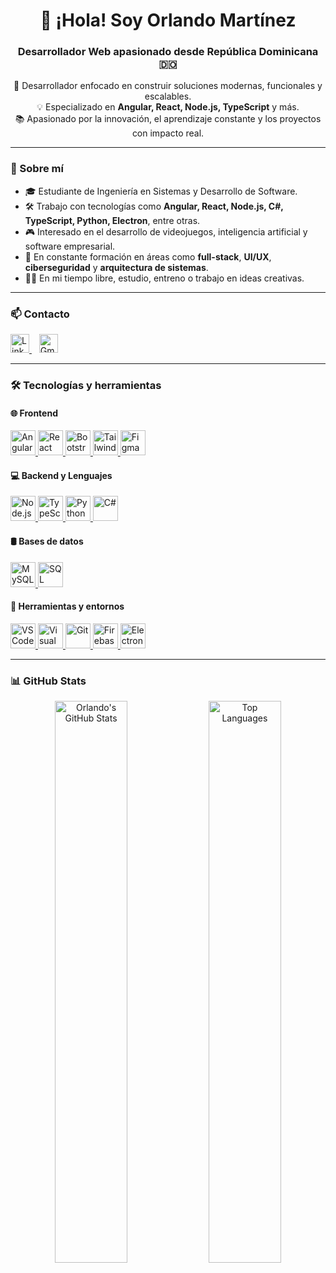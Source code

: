 <h1 align="center">👋 ¡Hola! Soy Orlando Martínez</h1>
<h3 align="center">Desarrollador Web apasionado desde República Dominicana 🇩🇴</h3>

<p align="center">
  🚀 Desarrollador enfocado en construir soluciones modernas, funcionales y escalables.<br>
  💡 Especializado en <strong>Angular, React, Node.js, TypeScript</strong> y más.<br>
  📚 Apasionado por la innovación, el aprendizaje constante y los proyectos con impacto real.
</p>

---

### 🧠 Sobre mí

- 🎓 Estudiante de Ingeniería en Sistemas y Desarrollo de Software.
- 🛠️ Trabajo con tecnologías como **Angular, React, Node.js, C#, TypeScript, Python, Electron**, entre otras.
- 🎮 Interesado en el desarrollo de videojuegos, inteligencia artificial y software empresarial.
- 🌱 En constante formación en áreas como **full-stack**, **UI/UX**, **ciberseguridad** y **arquitectura de sistemas**.
- 🧘‍♂️ En mi tiempo libre, estudio, entreno o trabajo en ideas creativas.

---

### 📫 Contacto

<p align="left">
  <a href="https://linkedin.com/in/orlando-martinez-501922279" target="_blank">
    <img src="https://cdn.jsdelivr.net/gh/devicons/devicon/icons/linkedin/linkedin-original.svg" alt="LinkedIn" width="30" />
  </a>
  &nbsp;&nbsp;
  <a href="mailto:orlandomartinezdev@gmail.com" target="_blank">
    <img src="https://cdn.jsdelivr.net/gh/devicons/devicon/icons/google/google-original.svg" alt="Gmail" width="30" />
  </a>
</p>

---

### 🛠️ Tecnologías y herramientas

#### 🌐 Frontend
<p align="left">
  <a href="https://angular.io" target="_blank">
    <img src="https://cdn.jsdelivr.net/gh/devicons/devicon/icons/angularjs/angularjs-original.svg" alt="Angular" width="40"/>
  </a>
  <a href="https://reactjs.org" target="_blank">
    <img src="https://cdn.jsdelivr.net/gh/devicons/devicon/icons/react/react-original.svg" alt="React" width="40"/>
  </a>
  <a href="https://getbootstrap.com" target="_blank">
    <img src="https://cdn.jsdelivr.net/gh/devicons/devicon/icons/bootstrap/bootstrap-original.svg" alt="Bootstrap" width="40"/>
  </a>
  <a href="https://tailwindcss.com/" target="_blank">
    <img src="https://cdn.jsdelivr.net/gh/devicons/devicon/icons/tailwindcss/tailwindcss-plain.svg" alt="Tailwind CSS" width="40"/>
  </a>
  <a href="https://www.figma.com/" target="_blank">
    <img src="https://cdn.jsdelivr.net/gh/devicons/devicon/icons/figma/figma-original.svg" alt="Figma" width="40"/>
  </a>
</p>

#### 💻 Backend y Lenguajes
<p align="left">
  <a href="https://nodejs.org" target="_blank">
    <img src="https://cdn.jsdelivr.net/gh/devicons/devicon/icons/nodejs/nodejs-original.svg" alt="Node.js" width="40"/>
  </a>
  <a href="https://www.typescriptlang.org/" target="_blank">
    <img src="https://cdn.jsdelivr.net/gh/devicons/devicon/icons/typescript/typescript-original.svg" alt="TypeScript" width="40"/>
  </a>
  <a href="https://www.python.org" target="_blank">
    <img src="https://cdn.jsdelivr.net/gh/devicons/devicon/icons/python/python-original.svg" alt="Python" width="40"/>
  </a>
  <a href="https://learn.microsoft.com/en-us/dotnet/csharp/" target="_blank">
    <img src="https://cdn.jsdelivr.net/gh/devicons/devicon/icons/csharp/csharp-original.svg" alt="C#" width="40"/>
  </a>
</p>

#### 🛢️ Bases de datos
<p align="left">
  <a href="https://www.mysql.com/" target="_blank">
    <img src="https://cdn.jsdelivr.net/gh/devicons/devicon/icons/mysql/mysql-original.svg" alt="MySQL" width="40"/>
  </a>
  <a href="https://www.microsoft.com/en-us/sql-server" target="_blank">
    <img src="https://cdn.jsdelivr.net/gh/devicons/devicon/icons/microsoftsqlserver/microsoftsqlserver-plain.svg" alt="SQL Server" width="40"/>
  </a>
</p>

#### 🧰 Herramientas y entornos
<p align="left">
  <a href="https://code.visualstudio.com/" target="_blank">
    <img src="https://cdn.jsdelivr.net/gh/devicons/devicon/icons/vscode/vscode-original.svg" alt="VS Code" width="40"/>
  </a>
  <a href="https://visualstudio.microsoft.com/" target="_blank">
    <img src="https://cdn.jsdelivr.net/gh/devicons/devicon/icons/visualstudio/visualstudio-plain.svg" alt="Visual Studio" width="40"/>
  </a>
  <a href="https://git-scm.com/" target="_blank">
    <img src="https://cdn.jsdelivr.net/gh/devicons/devicon/icons/git/git-original.svg" alt="Git" width="40"/>
  </a>
  <a href="https://firebase.google.com/" target="_blank">
    <img src="https://cdn.jsdelivr.net/gh/devicons/devicon/icons/firebase/firebase-plain.svg" alt="Firebase" width="40"/>
  </a>
  <a href="https://www.electronjs.org/" target="_blank">
    <img src="https://cdn.jsdelivr.net/gh/devicons/devicon/icons/electron/electron-original.svg" alt="Electron" width="40"/>
  </a>
</p>

---

### 📊 GitHub Stats

<div align="center">
  <img src="https://github-readme-stats.vercel.app/api?username=orlandomartinez-developer&show_icons=true&theme=radical" alt="Orlando's GitHub Stats" width="48%"/>
  <img src="https://github-readme-stats.vercel.app/api/top-langs/?username=orlandomartinez-developer&layout=compact&theme=radical" alt="Top Languages" width="48%"/>
</div>